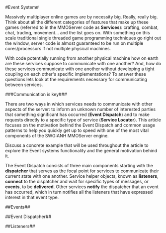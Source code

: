 #Event System#

Massively multiplayer online games are by necessity big. Really, really big. Think about all the different categories of features that make up these games (referred to in the MMOServer code as **Services**): crafting, combat, chat, trading, movement... and the list goes on. With something on this scale traditional single threaded game programming techniques go right out the window, server code is almost guaranteed to be run on multiple cores/processors if not multiple physical machines.

With code potentially running from another physical machine how on earth are these services suppose to communicate with one another? And, how do these services communicate with one another without developing a tight coupling on each other's specific implementations? To answer these questions lets look at the requirements necessary for communicating between services.

###Communication is key###

There are two ways in which services needs to communicate with other aspects of the server: to inform an unknown number of interested parties that something significant has occurred (**Event Dispatch**) and to make requests directly to a specific type of service (**Service Locator**). This article focuses on the motivation behind the Event Dispatch and common usage patterns to help you quickly get up to speed with one of the most vital components of the SWG:ANH MMOServer engine.


  Discuss a concrete example that will be used throughout the article to  explore the Event systems functionality and the general motivation behind it.

The Event Dispatch consists of three main components starting with the **dispatcher** that serves as the focal point for services to communicate their current state with one another. Service helper objects, known as **listeners**, **connect** to the dispatcher and wait for specific types of messages, or **events**, to be **delivered**. Other services **notify** the dispatcher that an event has occurred, which in turn notifies all the listeners that have expressed interest in that event type.

##Events##


##Event Dispatcher##


##Listeners##